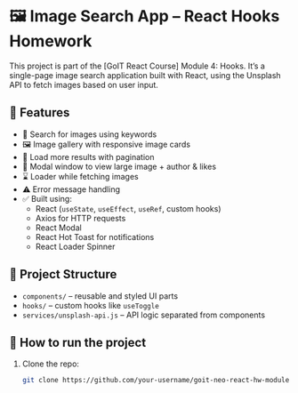 

# 🖼️ Image Search App – React Hooks Homework

This project is part of the [GoIT React Course] Module 4: Hooks. It’s a single-page image search application built with React, using the Unsplash API to fetch images based on user input.

## 🌟 Features

- 🔎 Search for images using keywords
- 🖼️ Image gallery with responsive image cards
- 🔄 Load more results with pagination
- 💬 Modal window to view large image + author & likes
- ⌛ Loader while fetching images
- ⚠️ Error message handling
- ✅ Built using:
  - React (`useState`, `useEffect`, `useRef`, custom hooks)
  - Axios for HTTP requests
  - React Modal
  - React Hot Toast for notifications
  - React Loader Spinner

## 🚀 Project Structure

- `components/` – reusable and styled UI parts
- `hooks/` – custom hooks like `useToggle`
- `services/unsplash-api.js` – API logic separated from components

## 🔧 How to run the project

1. Clone the repo:
   ```bash
   git clone https://github.com/your-username/goit-neo-react-hw-module4.git
